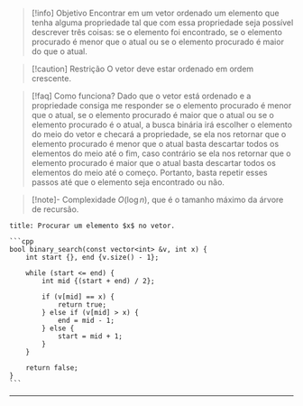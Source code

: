 > [!info] Objetivo
> Encontrar em um vetor ordenado um elemento que tenha alguma propriedade tal que com essa propriedade seja possível descrever três coisas: se o elemento foi encontrado, se o elemento procurado é menor que o atual ou se o elemento procurado é maior do que o atual.

> [!caution] Restrição
> O vetor deve estar ordenado em ordem crescente.

> [!faq] Como funciona?
> Dado que o vetor está ordenado e a propriedade consiga me responder se o elemento procurado é menor que o atual, se o elemento procurado é maior que o atual ou se o elemento procurado é o atual, a busca binária irá escolher o elemento do meio do vetor e checará a propriedade, se ela nos retornar que o elemento procurado é menor que o atual basta descartar todos os elementos do meio até o fim, caso contrário se ela nos retornar que o elemento procurado é maior que o atual basta descartar todos os elementos do meio até o começo. Portanto, basta repetir esses passos até que o elemento seja encontrado ou não.

> [!note]- Complexidade
> $O(\log n)$, que é o tamanho máximo da árvore de recursão.

`````ad-example
title: Procurar um elemento $x$ no vetor.

```cpp
bool binary_search(const vector<int> &v, int x) {
    int start {}, end {v.size() - 1};

    while (start <= end) {
        int mid {(start + end) / 2};

        if (v[mid] == x) {
            return true;
        } else if (v[mid] > x) {
            end = mid - 1;
        } else {
            start = mid + 1;
        }
    }

    return false;
}
```
`````

---